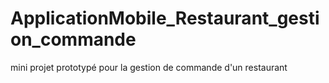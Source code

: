 # ApplicationMobile_Restaurant_gestion_commande
mini projet prototypé pour la gestion de commande d'un restaurant
